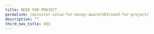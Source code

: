 ```yaml
---
title: NEED FOR PROJECT
permalink: /minister-value-for-money-award/VD3/need-for-project/
description: ""
third_nav_title: VD3
---
```


